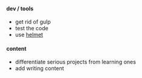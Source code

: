 #### dev / tools
* get rid of gulp
* test the code
* use [helmet](https://www.npmjs.com/package/helmet)

#### content
* differentiate serious projects from learning ones
* add writing content
